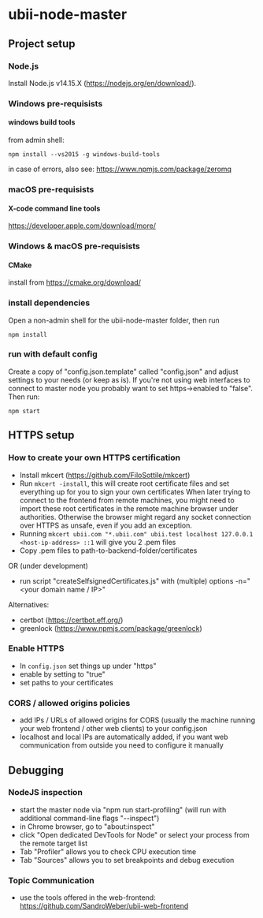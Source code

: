 # ubii-node-master

## Project setup

### Node.js

Install Node.js v14.15.X (https://nodejs.org/en/download/).

### Windows pre-requisists

#### windows build tools

from admin shell:

```
npm install --vs2015 -g windows-build-tools
```

in case of errors, also see: https://www.npmjs.com/package/zeromq

### macOS pre-requisists

#### X-code command line tools
https://developer.apple.com/download/more/

### Windows & macOS pre-requisists

#### CMake

install from https://cmake.org/download/

### install dependencies

Open a non-admin shell for the ubii-node-master folder, then run
```
npm install
```

### run with default config

Create a copy of "config.json.template" called "config.json" and adjust settings to your needs (or keep as is). If you're not using web interfaces to connect to master node you probably want to set https->enabled to "false". Then run:

```
npm start
```

## HTTPS setup

### How to create your own HTTPS certification

- Install mkcert (https://github.com/FiloSottile/mkcert)
- Run `mkcert -install`, this will create root certificate files and set everything up for you to sign your own certificates
  When later trying to connect to the frontend from remote machines, you might need to import these root certificates in the remote machine browser under authorities. Otherwise the browser might regard any socket connection over HTTPS as unsafe, even if you add an exception.
- Running `mkcert ubii.com "*.ubii.com" ubii.test localhost 127.0.0.1 <host-ip-address> ::1` will give you 2 .pem files
- Copy .pem files to path-to-backend-folder/certificates

OR (under development)

- run script "createSelfsignedCertificates.js" with (multiple) options -n="<your domain name / IP>"

Alternatives:

- certbot (https://certbot.eff.org/)
- greenlock (https://www.npmjs.com/package/greenlock)

### Enable HTTPS

- In `config.json` set things up under "https"
- enable by setting to "true"
- set paths to your certificates


### CORS / allowed origins policies
- add IPs / URLs of allowed origins for CORS (usually the machine running your web frontend / other web clients) to your config.json
- localhost and local IPs are automatically added, if you want web communication from outside you need to configure it manually

## Debugging

### NodeJS inspection
- start the master node via "npm run start-profiling" (will run with additional command-line flags "--inspect")
- in Chrome browser, go to "about:inspect"
- click "Open dedicated DevTools for Node" or select your process from the remote target list
- Tab "Profiler" allows you to check CPU execution time
- Tab "Sources" allows you to set breakpoints and debug execution

### Topic Communication
- use the tools offered in the web-frontend: https://github.com/SandroWeber/ubii-web-frontend
